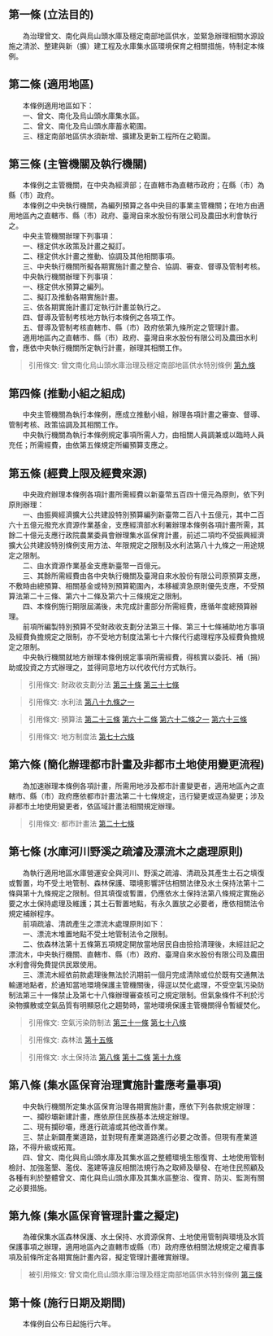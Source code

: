 第一條 (立法目的)
-----------------
　　為治理曾文、南化與烏山頭水庫及穩定南部地區供水，並緊急辦理相關水源設施之清淤、整建與新（擴）建工程及水庫集水區環境保育之相關措施，特制定本條例。  


第二條 (適用地區)
-----------------
　　本條例適用地區如下：  
　　一、曾文、南化及烏山頭水庫集水區。  
　　二、曾文、南化及烏山頭水庫蓄水範圍。  
　　三、穩定南部地區供水須新增、擴建及更新工程所在之範圍。  


第三條 (主管機關及執行機關)
---------------------------
　　本條例之主管機關，在中央為經濟部；在直轄市為直轄市政府；在縣（市）為縣（市）政府。  
　　本條例之中央執行機關，為編列預算之各中央目的事業主管機關；在地方由適用地區內之直轄市、縣（市）政府、臺灣自來水股份有限公司及農田水利會執行之。  
　　中央主管機關辦理下列事項：  
　　一、穩定供水政策及計畫之擬訂。  
　　二、穩定供水計畫之推動、協調及其他相關事項。  
　　三、中央執行機關所擬各期實施計畫之整合、協調、審查、督導及管制考核。  
　　中央執行機關辦理下列事項：  
　　一、穩定供水預算之編列。  
　　二、擬訂及推動各期實施計畫。  
　　三、依各期實施計畫訂定執行計畫並執行之。  
　　四、督導及管制考核地方執行本條例之各項工作。  
　　五、督導及管制考核直轄市、縣（市）政府依第九條所定之管理計畫。  
　　適用地區內之直轄市、縣（市）政府、臺灣自來水股份有限公司及農田水利會，應依中央執行機關所定執行計畫，辦理其相關工作。  
> 引用條文: 曾文南化烏山頭水庫治理及穩定南部地區供水特別條例 [第九條](8123#第九條-集水區保育管理計畫之擬定)



第四條 (推動小組之組成)
-----------------------
　　中央主管機關為執行本條例，應成立推動小組，辦理各項計畫之審查、督導、管制考核、政策協調及其相關工作。  
　　中央執行機關為執行本條例規定事項所需人力，由相關人員調兼或以臨時人員充任；所需經費，由依第五條規定所編預算支應之。  


第五條 (經費上限及經費來源)
---------------------------
　　中央政府辦理本條例各項計畫所需經費以新臺幣五百四十億元為原則，依下列原則辦理：  
　　一、由振興經濟擴大公共建設特別預算編列新臺幣二百八十五億元，其中二百六十五億元撥充水資源作業基金，支應經濟部水利署辦理本條例各項計畫所需，其餘二十億元支應行政院農業委員會辦理集水區保育計畫，前述二項均不受振興經濟擴大公共建設特別條例支用方法、年限規定之限制及水利法第八十九條之一用途規定之限制。  
　　二、由水資源作業基金支應新臺幣一百億元。  
　　三、其餘所需經費由各中央執行機關及臺灣自來水股份有限公司原預算支應，不敷時由總預算、相關基金或特別預算範圍內，本移緩濟急原則優先支應，不受預算法第二十三條、第六十二條及第六十三條規定之限制。  
　　四、本條例施行期限屆滿後，未完成計畫部分所需經費，應循年度總預算辦理。  
　　前項所編製特別預算不受財政收支劃分法第三十條、第三十七條補助地方事項及經費負擔規定之限制，亦不受地方制度法第七十六條代行處理程序及經費負擔規定之限制。  
　　中央執行機關就地方辦理本條例規定事項所需經費，得核實以委託、補（捐）助或投資之方式辦理之，並得同意地方以代收代付方式執行。  
> 引用條文: 財政收支劃分法 [第三十條](1508#第三十條-中央得補助地方政府之事項) [第三十七條](1508#第三十七條-各級政府之支出劃分)

> 引用條文: 水利法 [第八十九條之一](1941#第八十九條之一)

> 引用條文: 預算法 [第二十三條](2301#第二十三條-收支平衡原則) [第六十二條](2301#第六十二條-總預算內經費之禁止流用及例外) [第六十二條之一](2301#第六十二條之一) [第六十三條](2301#第六十三條-各機關之歲出分配預算)

> 引用條文: 地方制度法 [第七十六條](4818#第七十六條-地方政府依法應作為而不作為之處理)



第六條 (簡化辦理都市計畫及非都市土地使用變更流程)
-------------------------------------------------
　　為加速辦理本條例各項計畫，所需用地涉及都市計畫變更者，適用地區內之直轄市、縣（市）政府應依都市計畫法第二十七條規定，迅行變更或逕為變更；涉及非都市土地使用變更者，依區域計畫法相關規定辦理。  
> 引用條文: 都市計畫法 [第二十七條](1161#第二十七條-變更)



第七條 (水庫河川野溪之疏濬及漂流木之處理原則)
---------------------------------------------
　　為執行適用地區水庫營運安全與河川、野溪之疏濬、清疏及其產生土石之填復或暫置，均不受土地管制、森林保護、環境影響評估相關法律及水土保持法第十二條與第十九條規定之限制。但其填復或暫置，仍應依水土保持法第八條規定實施必要之水土保持處理及維護；其土石暫置地點，有永久置放之必要者，應依相關法令規定補辦程序。  
　　前項疏濬、清疏產生之漂流木處理原則如下：  
　　一、漂流木堆置地點不受土地管制法令之限制。  
　　二、依森林法第十五條第五項規定開放當地居民自由撿拾清理後，未經註記之漂流木，中央執行機關、直轄市、縣（市）政府、臺灣自來水股份有限公司及農田水利會得免費提供民眾使用。  
　　三、漂流木經依前款處理後無法於汛期前一個月完成清除或位於既有交通無法輸運地點者，於通知當地環境保護主管機關後，得逕以焚化處理，不受空氣污染防制法第三十一條禁止及第七十八條辦理審查核可之規定限制。但氣象條件不利於污染物擴散或空氣品質有明顯惡化之趨勢時，當地環境保護主管機關得令暫緩焚化。  
> 引用條文: 空氣污染防制法 [第三十一條](2519#第三十一條-易致空氣污染物質製造或填充產品之禁止或限制) [第七十八條](2519#第七十八條-罰則)

> 引用條文: 森林法 [第十五條](3107#第十五條-國有林林產物之採伐)

> 引用條文: 水土保持法 [第八條](3116#第八條-水土保持技術規範) [第十二條](3116#第十二條-水土保持計畫之實施與維護) [第十九條](3116#第十九條-特定水土保持區水土保持計畫之擬定)



第八條 (集水區保育治理實施計畫應考量事項)
-----------------------------------------
　　中央執行機關所定集水區保育治理各期實施計畫，應依下列各款規定辦理：  
　　一、攔砂壩新建計畫，應依原住民族基本法規定辦理。  
　　二、現有攔砂壩，應進行疏濬或其他改善作業。  
　　三、禁止新闢產業道路，並對現有產業道路進行必要之改善。但現有產業道路，不得升級或拓寬。  
　　四、曾文、南化與烏山頭水庫及其集水區之整體環境生態復育、土地使用管制檢討、加強濫墾、濫伐、濫建等違反相關法規行為之取締及舉發、在地住民照顧及各種有利於整體曾文、南化與烏山頭水庫及其集水區整治、復育、防災、監測有關之必要措施。  


第九條 (集水區保育管理計畫之擬定)
---------------------------------
　　為確保集水區森林保護、水土保持、水資源保育、土地使用管制與環境及水質保護事項之辦理，適用地區內之直轄市或縣（市）政府應依相關法規規定之權責事項及前條所定各期實施計畫內容，擬定管理計畫確實辦理。  
> 被引用條文: 曾文南化烏山頭水庫治理及穩定南部地區供水特別條例 [第三條](8123#第三條-主管機關及執行機關)



第十條 (施行日期及期間)
-----------------------
　　本條例自公布日起施行六年。